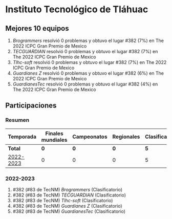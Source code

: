 # Instituto Tecnológico de Tláhuac

## Mejores 10 equipos

1. _Brogrammers_ resolvió 0 problemas y obtuvo el lugar #382 (7%) en The 2022 ICPC Gran Premio de Mexico
1. _TECGUARDIAN_ resolvió 0 problemas y obtuvo el lugar #382 (7%) en The 2022 ICPC Gran Premio de Mexico
1. _Tlhc-soft_ resolvió 0 problemas y obtuvo el lugar #382 (7%) en The 2022 ICPC Gran Premio de Mexico
1. _Guardianes Z_ resolvió 0 problemas y obtuvo el lugar #382 (6%) en The 2022 ICPC Gran Premio de Mexico
1. _GuardianesTec_ resolvió 0 problemas y obtuvo el lugar #382 (4%) en The 2022 ICPC Gran Premio de Mexico

## Participaciones

### Resumen

| Temporada | Finales mundiales | Campeonatos | Regionales | Clasificatorios | Equipos |
| --- | --- | --- | --- | --- | --- |
| **Total** | **0** | **0** | **0** | **5** | **5** |
| [2022-2023](#2022-2023) | 0 | 0 | 0 | 5 | 5 |

### 2022-2023

1. #382 (#83 de TecNM) _Brogrammers_ (Clasificatorio)
1. #382 (#83 de TecNM) _TECGUARDIAN_ (Clasificatorio)
1. #382 (#83 de TecNM) _Tlhc-soft_ (Clasificatorio)
1. #382 (#83 de TecNM) _Guardianes Z_ (Clasificatorio)
1. #382 (#83 de TecNM) _GuardianesTec_ (Clasificatorio)



